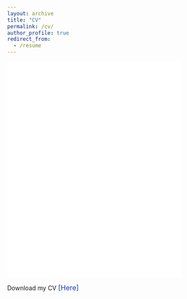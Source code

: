 ```yaml
---
layout: archive
title: "CV"
permalink: /cv/
author_profile: true
redirect_from:
  - /resume
---
```



<iframe src="/files/Liqiang_Liu_CV.pdf" width="80%" height="500" frameborder="no" marginwidth="0" marginheight="0">
</iframe>

Download my CV <a href="https://liqiang-liu.github.io/files/Liqiang_Liu_CV.pdf" style="text-decoration:none;"><span style="color:#1c39bb"><font size="3">[Here]</font></span></a>


<!--

{% include base_path %}
Download my CV <span style="color: #0072bb">[Here]</span>(https://liqiang-liu.github.io/files/cv.pdf)
Education
======
* B.S. in GitHub, GitHub University, 2012
* M.S. in Jekyll, GitHub University, 2014
* Ph.D in Version Control Theory, GitHub University, 2018 (expected)

Work experience
======
* Summer 2015: Research Assistant
  * Github University
  * Duties included: Tagging issues
  * Supervisor: Professor Git

* Fall 2015: Research Assistant
  * Github University
  * Duties included: Merging pull requests
  * Supervisor: Professor Hub
  
Skills
======
* Skill 1
* Skill 2
  * Sub-skill 2.1
  * Sub-skill 2.2
  * Sub-skill 2.3
* Skill 3

Publications
======
  <ul>{% for post in site.publications %}
    {% include archive-single-cv.html %}
  {% endfor %}</ul>
  
Talks
======
  <ul>{% for post in site.talks %}
    {% include archive-single-talk-cv.html %}
  {% endfor %}</ul>
  
Teaching
======
  <ul>{% for post in site.teaching %}
    {% include archive-single-cv.html %}
  {% endfor %}</ul>
  
Service and leadership
======
* Currently signed in to 43 different slack teams
-->
